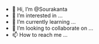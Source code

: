 - 👋 Hi, I’m @Sourakanta
- 👀 I’m interested in ...
- 🌱 I’m currently learning ...
- 💞️ I’m looking to collaborate on ...
- 📫 How to reach me ...

<!---
Sourakanta/Sourakanta is a ✨ special ✨ repository because its `README.md` (this file) appears on your GitHub profile.
You can click the Preview link to take a look at your changes.
--->
